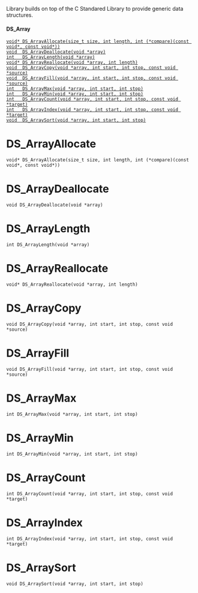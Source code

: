 Library builds on top of the C Standared Library to provide generic data structures.
#### DS_Array  
[```void* DS_ArrayAllocate(size_t size, int length, int (*compare)(const void*, const void*))```](#ds_arrayallocate)  
[```void  DS_ArrayDeallocate(void *array)```](#ds_arraydeallocate)  
[```int   DS_ArrayLength(void *array)```](#ds_arraylength)  
[```void* DS_ArrayReallocate(void *array, int length)```](#ds_arrayreallocate)  
[```void  DS_ArrayCopy(void *array, int start, int stop, const void *source)```](#ds_arraycopy)  
[```void  DS_ArrayFill(void *array, int start, int stop, const void *source)```](#ds_arrayfill)  
[```int   DS_ArrayMax(void *array, int start, int stop)```](#ds_arraymax)  
[```int   DS_ArrayMin(void *array, int start, int stop)```](#ds_arraymin)  
[```int   DS_ArrayCount(void *array, int start, int stop, const void *target)```](#ds_arraycount)  
[```int   DS_ArrayIndex(void *array, int start, int stop, const void *target)```](#ds_arrayindex)  
[```void  DS_ArraySort(void *array, int start, int stop)```](#ds_arraysort)  
# DS_ArrayAllocate
```
void* DS_ArrayAllocate(size_t size, int length, int (*compare)(const void*, const void*))
```
# DS_ArrayDeallocate
```
void DS_ArrayDeallocate(void *array)
```
# DS_ArrayLength
```
int DS_ArrayLength(void *array)
```
# DS_ArrayReallocate
```
void* DS_ArrayReallocate(void *array, int length)
```
# DS_ArrayCopy
```
void DS_ArrayCopy(void *array, int start, int stop, const void *source)
```
# DS_ArrayFill
```
void DS_ArrayFill(void *array, int start, int stop, const void *source)
```
# DS_ArrayMax
```
int DS_ArrayMax(void *array, int start, int stop)
```
# DS_ArrayMin
```
int DS_ArrayMin(void *array, int start, int stop)
```
# DS_ArrayCount
```
int DS_ArrayCount(void *array, int start, int stop, const void *target)
```
# DS_ArrayIndex
```
int DS_ArrayIndex(void *array, int start, int stop, const void *target)
```
# DS_ArraySort
```
void DS_ArraySort(void *array, int start, int stop)
```
